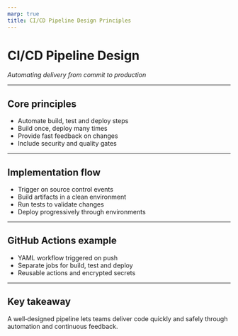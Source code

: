 ```yaml
---
marp: true
title: CI/CD Pipeline Design Principles
---
```


# CI/CD Pipeline Design
*Automating delivery from commit to production*

---

## Core principles
- Automate build, test and deploy steps
- Build once, deploy many times
- Provide fast feedback on changes
- Include security and quality gates

---

## Implementation flow
- Trigger on source control events
- Build artifacts in a clean environment
- Run tests to validate changes
- Deploy progressively through environments

---

## GitHub Actions example
- YAML workflow triggered on push
- Separate jobs for build, test and deploy
- Reusable actions and encrypted secrets

---

## Key takeaway
A well‑designed pipeline lets teams deliver code quickly and safely through automation and continuous feedback.
